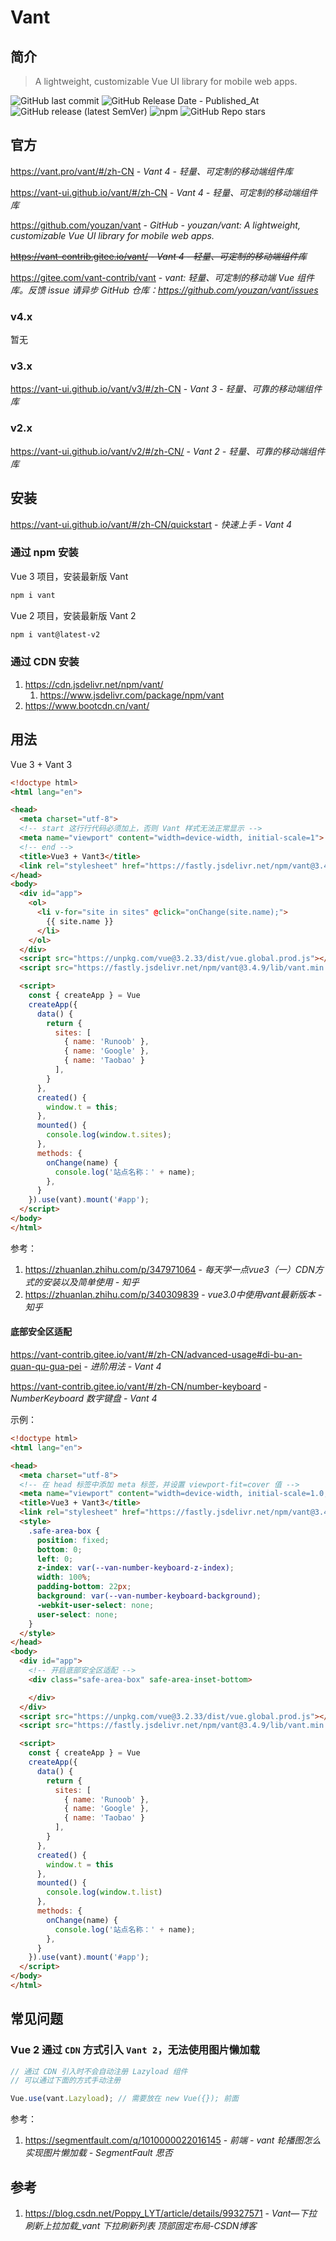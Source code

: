 # Vant

## 简介

> A lightweight, customizable Vue UI library for mobile web apps.

![GitHub last commit](https://badgen.net/github/last-commit/youzan/vant?icon=github&color=blue)
![GitHub Release Date - Published_At](https://img.shields.io/github/release-date/youzan/vant?display_date=published_at&logo=github)
![GitHub release (latest SemVer)](https://img.shields.io/github/v/release/youzan/vant?logo=github)
![npm](https://img.shields.io/npm/v/vant?logo=npm)
![GitHub Repo stars](https://img.shields.io/github/stars/youzan/vant?style=social)

## 官方

https://vant.pro/vant/#/zh-CN - *Vant 4 - 轻量、可定制的移动端组件库*

https://vant-ui.github.io/vant/#/zh-CN - *Vant 4 - 轻量、可定制的移动端组件库*

https://github.com/youzan/vant - *GitHub - youzan/vant: A lightweight, customizable Vue UI library for mobile web apps.*

~~https://vant-contrib.gitee.io/vant/ - *Vant 4 - 轻量、可定制的移动端组件库*~~

https://gitee.com/vant-contrib/vant - *vant: 轻量、可定制的移动端 Vue 组件库。反馈 issue 请异步 GitHub 仓库：https://github.com/youzan/vant/issues*

### v4.x

暂无

### v3.x

https://vant-ui.github.io/vant/v3/#/zh-CN - *Vant 3 - 轻量、可靠的移动端组件库*

### v2.x

https://vant-ui.github.io/vant/v2/#/zh-CN/ - *Vant 2 - 轻量、可靠的移动端组件库*

## 安装

https://vant-ui.github.io/vant/#/zh-CN/quickstart - *快速上手 - Vant 4*

### 通过 npm 安装

Vue 3 项目，安装最新版 Vant

```bash
npm i vant
```

Vue 2 项目，安装最新版 Vant 2

```bash
npm i vant@latest-v2
```

### 通过 CDN 安装

1. https://cdn.jsdelivr.net/npm/vant/
    1. https://www.jsdelivr.com/package/npm/vant
2. https://www.bootcdn.cn/vant/

## 用法

Vue 3 + Vant 3

```html
<!doctype html>
<html lang="en">

<head>
  <meta charset="utf-8">
  <!-- start 这行行代码必须加上，否则 Vant 样式无法正常显示 -->
  <meta name="viewport" content="width=device-width, initial-scale=1">
  <!-- end -->
  <title>Vue3 + Vant3</title>
  <link rel="stylesheet" href="https://fastly.jsdelivr.net/npm/vant@3.4.9/lib/index.css" />
</head>
<body>
  <div id="app">
    <ol>
      <li v-for="site in sites" @click="onChange(site.name);">
        {{ site.name }}
      </li>
    </ol>
  </div>
  <script src="https://unpkg.com/vue@3.2.33/dist/vue.global.prod.js"></script>
  <script src="https://fastly.jsdelivr.net/npm/vant@3.4.9/lib/vant.min.js"></script>

  <script>
    const { createApp } = Vue
    createApp({
      data() {
        return {
          sites: [
            { name: 'Runoob' },
            { name: 'Google' },
            { name: 'Taobao' }
          ],
        }
      },
      created() {
        window.t = this;
      },
      mounted() {
        console.log(window.t.sites);
      },
      methods: {
        onChange(name) {
          console.log('站点名称：' + name);
        },
      }
    }).use(vant).mount('#app');
  </script>
</body>
</html>
```

参考：

1. https://zhuanlan.zhihu.com/p/347971064 - *每天学一点vue3（一）CDN方式的安装以及简单使用 - 知乎*
2. https://zhuanlan.zhihu.com/p/340309839 - *vue3.0中使用vant最新版本 - 知乎*

#### 底部安全区适配

https://vant-contrib.gitee.io/vant/#/zh-CN/advanced-usage#di-bu-an-quan-qu-gua-pei - *进阶用法 - Vant 4*

https://vant-contrib.gitee.io/vant/#/zh-CN/number-keyboard - *NumberKeyboard 数字键盘 - Vant 4*

示例：

```html
<!doctype html>
<html lang="en">

<head>
  <meta charset="utf-8">
  <!-- 在 head 标签中添加 meta 标签，并设置 viewport-fit=cover 值 -->
  <meta name="viewport" content="width=device-width, initial-scale=1.0, maximum-scale=1.0, minimum-scale=1.0, viewport-fit=cover" />
  <title>Vue3 + Vant3</title>
  <link rel="stylesheet" href="https://fastly.jsdelivr.net/npm/vant@3.4.9/lib/index.css" />
  <style>
    .safe-area-box {
      position: fixed;
      bottom: 0;
      left: 0;
      z-index: var(--van-number-keyboard-z-index);
      width: 100%;
      padding-bottom: 22px;
      background: var(--van-number-keyboard-background);
      -webkit-user-select: none;
      user-select: none;
    }
  </style>
</head>
<body>
  <div id="app">
    <!-- 开启底部安全区适配 -->
    <div class="safe-area-box" safe-area-inset-bottom>

    </div>
  </div>
  <script src="https://unpkg.com/vue@3.2.33/dist/vue.global.prod.js"></script>
  <script src="https://fastly.jsdelivr.net/npm/vant@3.4.9/lib/vant.min.js"></script>

  <script>
    const { createApp } = Vue
    createApp({
      data() {
        return {
          sites: [
            { name: 'Runoob' },
            { name: 'Google' },
            { name: 'Taobao' }
          ],
        }
      },
      created() {
        window.t = this
      },
      mounted() {
        console.log(window.t.list)
      },
      methods: {
        onChange(name) {
          console.log('站点名称：' + name);
        },
      }
    }).use(vant).mount('#app');
  </script>
</body>
</html>
```

## 常见问题

### Vue 2 通过 `CDN` 方式引入 `Vant 2`，无法使用图片懒加载

```javascript
// 通过 CDN 引入时不会自动注册 Lazyload 组件
// 可以通过下面的方式手动注册

Vue.use(vant.Lazyload); // 需要放在 new Vue({}); 前面
```

参考：

1. https://segmentfault.com/q/1010000022016145 - *前端 - vant 轮播图怎么实现图片懒加载 - SegmentFault 思否*

## 参考

1. https://blog.csdn.net/Poppy_LYT/article/details/99327571 - *Vant—下拉刷新上拉加载_vant 下拉刷新列表 顶部固定布局-CSDN博客*
